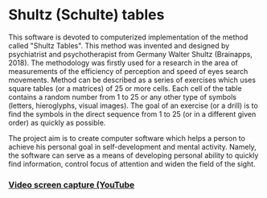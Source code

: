 # Shultz (Schulte) tables

This software is devoted to computerized implementation of the method called "Shultz Tables". This method was invented and designed by psychiatrist and psychotherapist from Germany Walter Shultz (Brainapps, 2018). The methodology was firstly used for a research in the area of measurements of the efficiency of perception and speed of eyes search movements. Method can be described as a series of exercises which uses square tables (or a matrices) of 25 or more cells. Each cell of the table contains a random number from 1 to 25 or any other type of symbols (letters, hieroglyphs, visual images). The goal of an exercise (or a drill) is to find the symbols in the direct sequence from 1 to 25 (or in a different given order) as quickly as possible. 

The project aim is to create computer software which helps a person to achieve his personal goal in self-development and mental activity. Namely, the software can serve as a means of developing personal ability to quickly find information, control focus of attention and widen the field of the sight. 

### [Video screen capture (YouTube](https://youtu.be/uYj_-70CfAg) 
